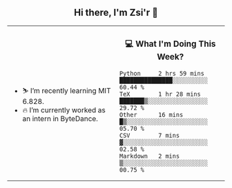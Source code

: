 <h2 align="center"> Hi there, I'm Zsi'r 👋 </h2>

<table>
    <tr>
        <td valign="center" width="50%">
            <ul>
                <li> ⛷️ I’m recently learning MIT 6.828.</li>
                <li> 🔥 I’m currently worked as an intern in ByteDance.</li>
            </ul>
        </td>
       <td valign="top" width="50%">

<h3 align="center"> 💻 What I'm Doing This Week? </h3>

<!--START_SECTION:waka-->
```text
Python     2 hrs 59 mins   ███████████████░░░░░░░░░░   60.44 % 
TeX        1 hr 28 mins    ███████▒░░░░░░░░░░░░░░░░░   29.72 % 
Other      16 mins         █▒░░░░░░░░░░░░░░░░░░░░░░░   05.70 % 
CSV        7 mins          ▓░░░░░░░░░░░░░░░░░░░░░░░░   02.58 % 
Markdown   2 mins          ▒░░░░░░░░░░░░░░░░░░░░░░░░   00.75 % 
```
<!--END_SECTION:waka-->
</td></tr>
</table>
